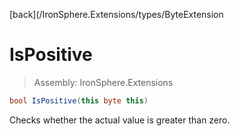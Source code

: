 ﻿

[back](/IronSphere.Extensions/types/ByteExtension

# IsPositive

> Assembly: IronSphere.Extensions

```csharp
bool IsPositive(this byte this)
```

Checks whether the actual value is greater than zero.

 
